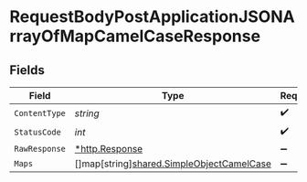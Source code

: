 # RequestBodyPostApplicationJSONArrayOfMapCamelCaseResponse


## Fields

| Field                                                                                     | Type                                                                                      | Required                                                                                  | Description                                                                               |
| ----------------------------------------------------------------------------------------- | ----------------------------------------------------------------------------------------- | ----------------------------------------------------------------------------------------- | ----------------------------------------------------------------------------------------- |
| `ContentType`                                                                             | *string*                                                                                  | :heavy_check_mark:                                                                        | N/A                                                                                       |
| `StatusCode`                                                                              | *int*                                                                                     | :heavy_check_mark:                                                                        | N/A                                                                                       |
| `RawResponse`                                                                             | [*http.Response](https://pkg.go.dev/net/http#Response)                                    | :heavy_minus_sign:                                                                        | N/A                                                                                       |
| `Maps`                                                                                    | []map[string][shared.SimpleObjectCamelCase](../../models/shared/simpleobjectcamelcase.md) | :heavy_minus_sign:                                                                        | OK                                                                                        |
